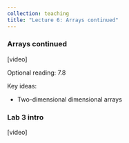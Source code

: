```yaml
---
collection: teaching
title: "Lecture 6: Arrays continued"
---
```


### Arrays continued
[video]

Optional reading: 7.8

Key ideas:
* Two-dimensional dimensional arrays

### Lab 3 intro
[video]
